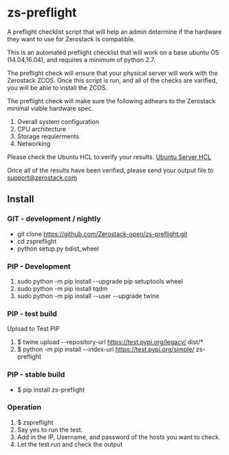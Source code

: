 # zs-preflight
A preflight checklist script that will help an admin determine if the hardware they want to use for Zerostack is compatible.

This is an automated preflight checklist that will work on a base ubuntu OS (14.04,16.04), and requires a minimum of python 2.7.

The preflight check will ensure that your physical server will work with the Zerostack ZCOS. Once this script is run, and
all of the checks are varified, you will be able to install the ZCOS.

The preflight check will make sure the following adhears to the Zerostack minimal viable hardware spec.

1. Overall system configuration
2. CPU architecture
3. Storage requierments
4. Networking

Please check the Ubuntu HCL to verify your results.
[Ubuntu Server HCL](https://certification.ubuntu.com/server/)

Once all of the results have been verified, please send your output file to support@zerostack.com

## Install
### GIT - development / nightly
* git clone https://github.com/Zerostack-open/zs-preflight.git
* cd zspreflight
* python setup.py bdist_wheel

### PIP - Development
1. sudo python -m pip install --upgrade pip setuptools wheel
2. sudo python -m pip install tqdm
3. sudo python -m pip install --user --upgrade twine

### PIP - test build
Upload to Test PIP

1. $ twine upload --repository-url https://test.pypi.org/legacy/ dist/*
2. $ python -m pip install --index-url https://test.pypi.org/simple/ zs-preflight

### PIP - stable build

* $ pip install zs-preflight

### Operation

1. $ zspreflight
2. Say yes to run the test.
3. Add in the IP, Username, and password of the hosts you want to check.
4. Let the test run and check the output